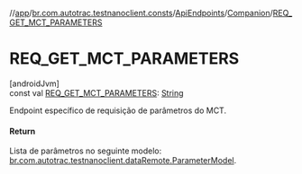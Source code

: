 //[app](../../../../index.md)/[br.com.autotrac.testnanoclient.consts](../../index.md)/[ApiEndpoints](../index.md)/[Companion](index.md)/[REQ_GET_MCT_PARAMETERS](-r-e-q_-g-e-t_-m-c-t_-p-a-r-a-m-e-t-e-r-s.md)

# REQ_GET_MCT_PARAMETERS

[androidJvm]\
const val [REQ_GET_MCT_PARAMETERS](-r-e-q_-g-e-t_-m-c-t_-p-a-r-a-m-e-t-e-r-s.md): [String](https://kotlinlang.org/api/latest/jvm/stdlib/kotlin/-string/index.html)

Endpoint específico de requisição de parâmetros do MCT.

#### Return

Lista de parâmetros no seguinte modelo: [br.com.autotrac.testnanoclient.dataRemote.ParameterModel](../../../br.com.autotrac.testnanoclient.dataRemote/-parameter-model/index.md).
